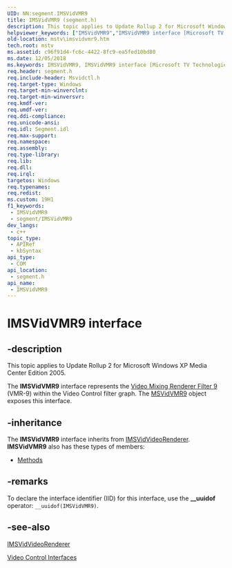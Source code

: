```yaml
---
UID: NN:segment.IMSVidVMR9
title: IMSVidVMR9 (segment.h)
description: This topic applies to Update Rollup 2 for Microsoft Windows XP Media Center Edition 2005. The IMSVidVMR9 interface represents the Video Mixing Renderer Filter 9 (VMR-9) within the Video Control filter graph. The MSVidVMR9 object exposes this interface.
helpviewer_keywords: ["IMSVidVMR9","IMSVidVMR9 interface [Microsoft TV Technologies]","IMSVidVMR9 interface [Microsoft TV Technologies]","described","IMSVidVMR9Interface","mstv.imsvidvmr9","segment/IMSVidVMR9"]
old-location: mstv\imsvidvmr9.htm
tech.root: mstv
ms.assetid: c96f91d4-fc6c-4422-8fc9-ea5fed10bd80
ms.date: 12/05/2018
ms.keywords: IMSVidVMR9, IMSVidVMR9 interface [Microsoft TV Technologies], IMSVidVMR9 interface [Microsoft TV Technologies],described, IMSVidVMR9Interface, mstv.imsvidvmr9, segment/IMSVidVMR9
req.header: segment.h
req.include-header: Msvidctl.h
req.target-type: Windows
req.target-min-winverclnt: 
req.target-min-winversvr: 
req.kmdf-ver: 
req.umdf-ver: 
req.ddi-compliance: 
req.unicode-ansi: 
req.idl: Segment.idl
req.max-support: 
req.namespace: 
req.assembly: 
req.type-library: 
req.lib: 
req.dll: 
req.irql: 
targetos: Windows
req.typenames: 
req.redist: 
ms.custom: 19H1
f1_keywords:
 - IMSVidVMR9
 - segment/IMSVidVMR9
dev_langs:
 - c++
topic_type:
 - APIRef
 - kbSyntax
api_type:
 - COM
api_location:
 - segment.h
api_name:
 - IMSVidVMR9
---
```


# IMSVidVMR9 interface


## -description

This topic applies to Update Rollup 2 for Microsoft Windows XP Media Center Edition 2005.
        

The <b>IMSVidVMR9</b> interface represents the <a href="/windows/desktop/DirectShow/video-mixing-renderer-filter-9">Video Mixing Renderer Filter 9</a> (VMR-9) within the Video Control filter graph. The <a href="/previous-versions/windows/desktop/legacy/dd695140(v=vs.85)">MSVidVMR9</a> object exposes this interface.

## -inheritance

The <b>IMSVidVMR9</b> interface inherits from <a href="/previous-versions/windows/desktop/mstv/msvidvideorenderer">IMSVidVideoRenderer</a>. <b>IMSVidVMR9</b> also has these types of members:
<ul>
<li><a href="https://docs.microsoft.com/">Methods</a></li>
</ul>

## -remarks

To declare the interface identifier (IID) for this interface, use the <b>__uuidof</b> operator: <code>__uuidof(IMSVidVMR9)</code>.

## -see-also

<a href="/previous-versions/windows/desktop/mstv/msvidvideorenderer">IMSVidVideoRenderer</a>



<a href="/previous-versions/windows/desktop/mstv/video-control-interfaces">Video Control Interfaces</a>

